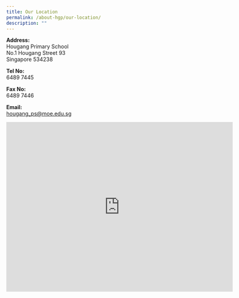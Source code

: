 ```yaml
---
title: Our Location
permalink: /about-hgp/our-location/
description: ""
---
```

<p><strong>Address:</strong><br />Hougang Primary School<br />No.1 Hougang Street 93<br />Singapore 534238</p>
<p><strong>Tel No:</strong> <br />6489 7445</p>
<p><strong>Fax No:</strong><br />6489 7446&nbsp;</p>
<p><strong>Email:</strong><br /><a href="mailto:hougang_ps@moe.edu.sg">hougang_ps@moe.edu.sg</a></p>
<p><iframe src="https://www.google.com/maps/embed?pb=!1m18!1m12!1m3!1d3988.6644011961225!2d103.8786816142652!3d1.3780317618693088!2m3!1f0!2f0!3f0!3m2!1i1024!2i768!4f13.1!3m3!1m2!1s0x31da1644a2db98d3%3A0x2d070fd6ef8164e9!2sHougang+Primary+School!5e0!3m2!1sen!2ssg!4v1547441314864" width="600" height="450" frameborder="0" allowfullscreen="allowfullscreen" data-mce-fragment="1"></iframe></p>